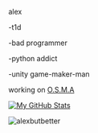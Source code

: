 alex

-t1d

-bad programmer

-python addict

-unity game-maker-man








working on [O.S.M.A](https://alexbutbetter.github.io/O.S.M.A/)


[![My GitHub Stats](https://github-readme-stats.vercel.app/api/?username=alexbutbetter&count_private=true&theme=tokyonight&showicons=true)]()

<p><img align="center" src="https://github-readme-stats.vercel.app/api/top-langs?username=alexbutbetter&show_icons=true&theme=tokyonight&locale=en&layout=compact" alt="alexbutbetter" /></p>
